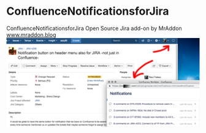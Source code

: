 # ConfluenceNotificationsforJira
ConfluenceNotificationsforJira Open Source Jira add-on by MrAddon
www.mraddon.blog
![Screenshot Jira](confluencenotificationsforjira3.png)
